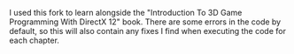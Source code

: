 I used this fork to learn alongside the "Introduction To 3D Game Programming With DirectX 12" book. There are some errors in the code by default, so this will also contain any fixes I find when executing the code for each chapter.
